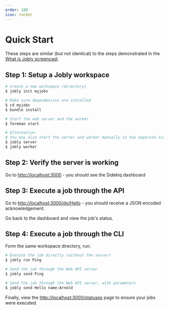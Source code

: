 ```yaml
---
order: 100
icon: rocket
---
```


# Quick Start

These steps are similar (but not identical) to the steps demonstrated in
the [What is Jobly screencast](/#screencast).

## Step 1: Setup a Jobly workspace

```bash
# Create a new workspace (directory)
$ jobly init myjobs

# Make sure dependencies are installed
$ cd myjobs
$ bundle install

# Start the web server and the worker
$ foreman start

# Alternative:
# You may also start the server and worker manually in two separate screens
$ jobly server
$ jobly worker
```

## Step 2: Verify the server is working

Go to <http://localhost:3000> - you should see the Sidekiq dashboard

## Step 3: Execute a job through the API

Go to <http://localhost:3000/do/Hello> - you should receive a JSON encoded 
acknowledgement.

Go back to the dashboard and view the job's status.

## Step 4: Execute a job through the CLI

Form the same workspace directory, run:

```bash
# Execute the job directly (without the server)
$ jobly run Ping

# Send the job through the Web API server
$ jobly send Ping

# Send the job through the Web API server, with parameters
$ jobly send Hello name:Arnold
```

Finally, view the <http://localhost:3000/statuses> page to ensure your jobs
were executed.